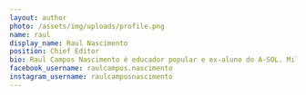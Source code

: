```yaml
---
layout: author
photo: /assets/img/uploads/profile.png
name: raul
display_name: Raul Nascimento
position: Chief Editor
bio: Raul Campos Nascimento é educador popular e ex-aluno do A-SOL. Milita no município de Guarulhos em diversas frentes de atuação popular.
facebook_username: raulcampos.nascimento
instagram_username: raulcamposnascimento
---
```


